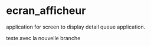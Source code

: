 # ecran_afficheur

application for screen to display detail queue application.


teste avec la nouvelle branche